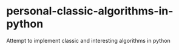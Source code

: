 # personal-classic-algorithms-in-python
Attempt to implement classic and interesting algorithms in python
